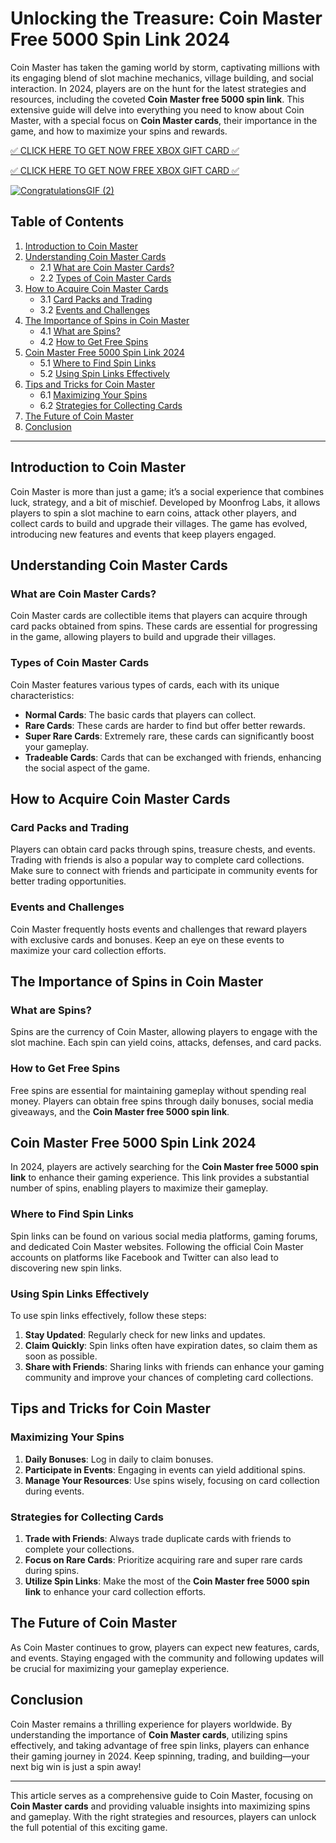 # Unlocking the Treasure: Coin Master Free 5000 Spin Link 2024

Coin Master has taken the gaming world by storm, captivating millions with its engaging blend of slot machine mechanics, village building, and social interaction. In 2024, players are on the hunt for the latest strategies and resources, including the coveted **Coin Master free 5000 spin link**. This extensive guide will delve into everything you need to know about Coin Master, with a special focus on **Coin Master cards**, their importance in the game, and how to maximize your spins and rewards.

[✅ CLICK HERE TO GET NOW FREE XBOX GIFT CARD ✅](https://todaylink.site/Coinspins/)

[✅ CLICK HERE TO GET NOW FREE XBOX GIFT CARD ✅](https://todaylink.site/Coinspins/)

[![CongratulationsGIF (2)](https://github.com/user-attachments/assets/2f974697-963a-4860-a546-d74c43335536)](https://todaylink.site/Coinspins/)

## Table of Contents

1. [Introduction to Coin Master](#introduction-to-coin-master)
2. [Understanding Coin Master Cards](#understanding-coin-master-cards)
   - 2.1 [What are Coin Master Cards?](#what-are-coin-master-cards)
   - 2.2 [Types of Coin Master Cards](#types-of-coin-master-cards)
3. [How to Acquire Coin Master Cards](#how-to-acquire-coin-master-cards)
   - 3.1 [Card Packs and Trading](#card-packs-and-trading)
   - 3.2 [Events and Challenges](#events-and-challenges)
4. [The Importance of Spins in Coin Master](#the-importance-of-spins-in-coin-master)
   - 4.1 [What are Spins?](#what-are-spins)
   - 4.2 [How to Get Free Spins](#how-to-get-free-spins)
5. [Coin Master Free 5000 Spin Link 2024](#coin-master-free-5000-spin-link-2024)
   - 5.1 [Where to Find Spin Links](#where-to-find-spin-links)
   - 5.2 [Using Spin Links Effectively](#using-spin-links-effectively)
6. [Tips and Tricks for Coin Master](#tips-and-tricks-for-coin-master)
   - 6.1 [Maximizing Your Spins](#maximizing-your-spins)
   - 6.2 [Strategies for Collecting Cards](#strategies-for-collecting-cards)
7. [The Future of Coin Master](#the-future-of-coin-master)
8. [Conclusion](#conclusion)

---

## Introduction to Coin Master

Coin Master is more than just a game; it’s a social experience that combines luck, strategy, and a bit of mischief. Developed by Moonfrog Labs, it allows players to spin a slot machine to earn coins, attack other players, and collect cards to build and upgrade their villages. The game has evolved, introducing new features and events that keep players engaged.

## Understanding Coin Master Cards

### What are Coin Master Cards?

Coin Master cards are collectible items that players can acquire through card packs obtained from spins. These cards are essential for progressing in the game, allowing players to build and upgrade their villages.

### Types of Coin Master Cards

Coin Master features various types of cards, each with its unique characteristics:

- **Normal Cards**: The basic cards that players can collect.
- **Rare Cards**: These cards are harder to find but offer better rewards.
- **Super Rare Cards**: Extremely rare, these cards can significantly boost your gameplay.
- **Tradeable Cards**: Cards that can be exchanged with friends, enhancing the social aspect of the game.

## How to Acquire Coin Master Cards

### Card Packs and Trading

Players can obtain card packs through spins, treasure chests, and events. Trading with friends is also a popular way to complete card collections. Make sure to connect with friends and participate in community events for better trading opportunities.

### Events and Challenges

Coin Master frequently hosts events and challenges that reward players with exclusive cards and bonuses. Keep an eye on these events to maximize your card collection efforts.

## The Importance of Spins in Coin Master

### What are Spins?

Spins are the currency of Coin Master, allowing players to engage with the slot machine. Each spin can yield coins, attacks, defenses, and card packs.

### How to Get Free Spins

Free spins are essential for maintaining gameplay without spending real money. Players can obtain free spins through daily bonuses, social media giveaways, and the **Coin Master free 5000 spin link**.

## Coin Master Free 5000 Spin Link 2024

In 2024, players are actively searching for the **Coin Master free 5000 spin link** to enhance their gaming experience. This link provides a substantial number of spins, enabling players to maximize their gameplay.

### Where to Find Spin Links

Spin links can be found on various social media platforms, gaming forums, and dedicated Coin Master websites. Following the official Coin Master accounts on platforms like Facebook and Twitter can also lead to discovering new spin links.

### Using Spin Links Effectively

To use spin links effectively, follow these steps:

1. **Stay Updated**: Regularly check for new links and updates.
2. **Claim Quickly**: Spin links often have expiration dates, so claim them as soon as possible.
3. **Share with Friends**: Sharing links with friends can enhance your gaming community and improve your chances of completing card collections.

## Tips and Tricks for Coin Master

### Maximizing Your Spins

1. **Daily Bonuses**: Log in daily to claim bonuses.
2. **Participate in Events**: Engaging in events can yield additional spins.
3. **Manage Your Resources**: Use spins wisely, focusing on card collection during events.

### Strategies for Collecting Cards

1. **Trade with Friends**: Always trade duplicate cards with friends to complete your collections.
2. **Focus on Rare Cards**: Prioritize acquiring rare and super rare cards during spins.
3. **Utilize Spin Links**: Make the most of the **Coin Master free 5000 spin link** to enhance your card collection efforts.

## The Future of Coin Master

As Coin Master continues to grow, players can expect new features, cards, and events. Staying engaged with the community and following updates will be crucial for maximizing your gameplay experience.

## Conclusion

Coin Master remains a thrilling experience for players worldwide. By understanding the importance of **Coin Master cards**, utilizing spins effectively, and taking advantage of free spin links, players can enhance their gaming journey in 2024. Keep spinning, trading, and building—your next big win is just a spin away!

---

This article serves as a comprehensive guide to Coin Master, focusing on **Coin Master cards** and providing valuable insights into maximizing spins and gameplay. With the right strategies and resources, players can unlock the full potential of this exciting game.
